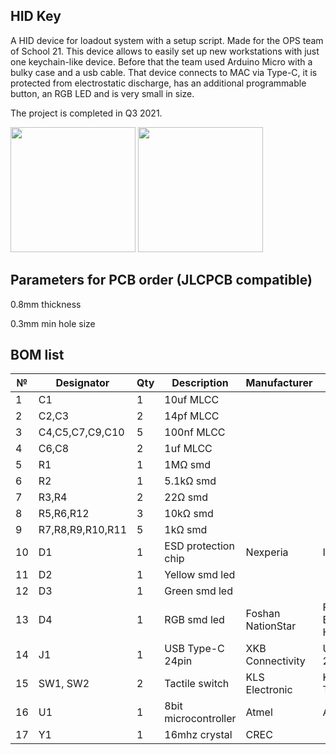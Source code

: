 ## HID Key
A HID device for loadout system with a setup script. Made for the OPS team of School 21. This device allows to easily set up new workstations with just one keychain-like device. Before that the team used Arduino Micro with a bulky case and a usb cable. That device connects to MAC via Type-C, it is protected from electrostatic discharge, has an additional programmable button, an RGB LED and is very small in size.

The project is completed in Q3 2021.

<img src="https://user-images.githubusercontent.com/21167984/193593493-8cdf39be-4885-4ba6-a70c-4b82b353fef2.PNG" width="200"> <img src="https://user-images.githubusercontent.com/21167984/193594057-41175ae6-37c7-4e4f-87d1-8894cf5fde3e.png" width="200">

## Parameters for PCB order (JLCPCB compatible)
0.8mm thickness

0.3mm min hole size

## BOM list
| №  | Designator      | Qty | Description         | Manufacturer      | Name           | Package   | Link |
| -- | --------------- | --- | ------------------- | ----------------- | -------------- | --------- | ---- |
| 1  | C1              | 1   | 10uf MLCC           |                   |                | 0402      |      |
| 2  | C2,C3           | 2   | 14pf MLCC           |                   |                | 0402      |      |
| 3  | C4,C5,C7,C9,C10 | 5   | 100nf MLCC          |                   |                | 0402      |      |
| 4  | C6,C8           | 2   | 1uf MLCC            |                   |                | 0402      |      |
| 5  | R1              | 1   | 1MΩ smd             |                   |                | 0402      |      |
| 6  | R2              | 1   | 5.1kΩ smd           |                   |                | 0402      |      |
| 7  | R3,R4           | 2   | 22Ω smd             |                   |                | 0402      |      |
| 8  | R5,R6,R12       | 3   | 10kΩ smd            |                   |                | 0402      |      |
| 9  | R7,R8,R9,R10,R11| 5   | 1kΩ smd             |                   |                | 0402      |      |
| 10 | D1              | 1   | ESD protection chip | Nexperia          | IP4220CZ6      | TSOP6     |      |
| 11 | D2              | 1   | Yellow smd led      |                   |                | 0402      |      |
| 12 | D3              | 1   | Green smd led       |                   |                | 0402      |      |
| 13 | D4              | 1   | RGB smd led         | Foshan NationStar | FM-B2020RGBA-HG| 2020      |      |
| 14 | J1              | 1   | USB Type-C 24pin    | XKB Connectivity  | U261-241N-4BS60|           |      |
| 15 | SW1, SW2        | 2   | Tactile switch      | KLS Electronic    | KLS7-TS5401    |           |      |
| 16 | U1              | 1   | 8bit microcontroller| Atmel             | ATmega32u4     | QFN44     |      |
| 17 | Y1              | 1   | 16mhz crystal       | CREC              |                | SMD02520C4|      |
